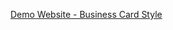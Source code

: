 
<!--
**elb5465/elb5465** is a ✨ _special_ ✨ repository because its `README.md` (this file) appears on your GitHub profile.


### Hi there 👋

Here are some ideas to get you started:

- 🔭 I’m currently working on ...
- 🌱 I’m currently learning ...
- 👯 I’m looking to collaborate on ...
- 🤔 I’m looking for help with ...
- 💬 Ask me about ...
- 📫 How to reach me: ...
- 😄 Pronouns: ...
- ⚡ Fun fact: ...





![](https://user-images.githubusercontent.com/30020234/107130403-1c5cde80-689b-11eb-8b1f-a609ea503f4d.mov)


-->

[Demo Website - Business Card Style](https://elb5465.github.io)
